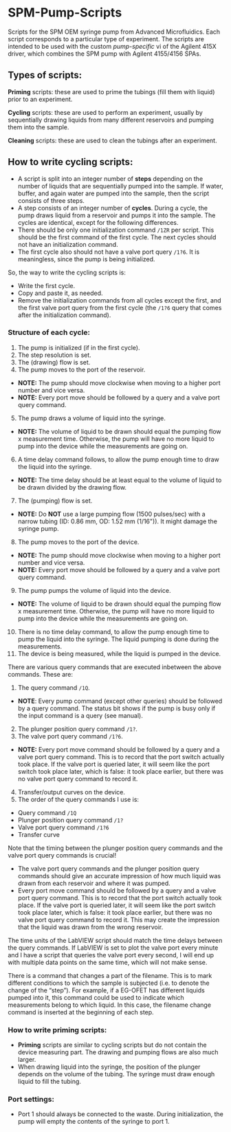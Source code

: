 # SPM-Pump-Scripts
Scripts for the SPM OEM syringe pump from Advanced Microfluidics. Each script corresponds to a particular type of experiment.
The scripts are intended to be used with the custom *pump-specific* vi of the Agilent 415X driver, which combines the SPM pump with Agilent 4155/4156 SPAs.


## Types of scripts:
**Priming** scripts: these are used to prime the tubings (fill them with liquid) prior to an experiment.

**Cycling** scripts: these are used to perform an experiment, usually by sequentially drawing liquids from many different reservoirs and pumping them into the sample.

**Cleaning** scripts: these are used to clean the tubings after an experiment.

## How to write cycling scripts:
-	A script is split into an integer number of **steps** depending on the number of liquids that are sequentially pumped into the sample. If water, buffer, and again water are pumped into the sample, then the script consists of three steps.
-	A step consists of an integer number of **cycles**. During a cycle, the pump draws liquid from a reservoir and pumps it into the sample. The cycles are identical, except for the following differences.
-	There should be only one initialization command `/1ZR` per script. This should be the first command of the first cycle. The next cycles should not have an initialization command.
-	The first cycle also should not have a valve port query `/1?6`. It is meaningless, since the pump is being initialized.

So, the way to write the cycling scripts is:
-	Write the first cycle.
-	Copy and paste it, as needed.
-	Remove the initialization commands from all cycles except the first, and the first valve port query from the first cycle (the `/1?6` query that comes after the initialization command).


### Structure of each cycle:

1.	The pump is initialized (if in the first cycle).
2.	The step resolution is set.
3.	The (drawing) flow is set.
4.	The pump moves to the port of the reservoir.
 -	**NOTE:** The pump should move clockwise when moving to a higher port number and vice versa.
 -	**NOTE:** Every port move should be followed by a query and a  valve port query command.
5.	The pump draws a volume of liquid into the syringe.
 -	**NOTE:** The volume of liquid to be drawn should equal the pumping flow x measurement time. Otherwise, the pump will have no more liquid to pump into the device while the measurements are going on.
6.	A time delay command follows, to allow the pump enough time to draw the liquid into the syringe.
 -	**NOTE:** The time delay should be at least equal to the volume of liquid to be drawn divided by the drawing flow.
7.	The (pumping) flow is set.
 -	**NOTE:** Do **NOT** use a large pumping flow (1500 pulses/sec) with a narrow tubing (ID: 0.86 mm, OD: 1.52 mm (1/16")). It might damage the syringe pump.
8.	The pump moves to the port of the device.
 -	**NOTE:** The pump should move clockwise when moving to a higher port number and vice versa.
 -	**NOTE:** Every port move should be followed by a query and a  valve port query command.
9.	The pump pumps the volume of liquid into the device.
 -	**NOTE:** The volume of liquid to be drawn should equal the pumping flow x measurement time. Otherwise, the pump will have no more liquid to pump into the device while the measurements are going on.
10.	There is no time delay command, to allow the pump enough time to pump the liquid into the syringe. The liquid pumping is done during the measurements.
11.	The device is being measured, while the liquid is pumped in the device.

There are various query commands that are executed inbetween the above commands. These are:
1.	The query command `/1Q`.
 - **NOTE**: Every pump command (except other queries) should be followed by a query command. The status bit shows if the pump is busy only if the input command is a query (see manual).
2.	The plunger position query command `/1?`.
3.	The valve port query command `/1?6`.
 -	**NOTE:** Every port move command should be followed by a query and a valve port query command. This is to record that the port switch actually took place. If the valve port is queried later, it will seem like the port switch took place later, which is false: it took place earlier, but there was no valve port query command to record it.
4.	Transfer/output curves on the device.
5.	The order of the query commands I use is:
 -	Query command `/1Q`
 -	Plunger position query command `/1?`
 -	Valve port query command `/1?6`
 -	Transfer curve

Note that the timing between the plunger position query commands and the valve port query commands is crucial!
 -	The valve port query commands and the plunger position query commands should give an accurate impression of how much liquid was drawn from each reservoir and where it was pumped.
 -	Every port move command should be followed by a query and a valve port query command. This is to record that the port switch actually took place. If the valve port is queried later, it will seem like the port switch took place later, which is false: it took place earlier, but there was no valve port query command to record it. This may create the impression that the liquid was drawn from the wrong reservoir.

The time units of the LabVIEW script should match the time delays between the query commands. If LabVIEW is set to plot the valve port every minute and I have a script that queries the valve port every second, I will end up with multiple data points on the same time, which will not make sense.

There is a command that changes a part of the filename. This is to mark different conditions to which the sample is subjected (i.e. to denote the change of the “step”). For example, if a EG-OFET has different liquids pumped into it, this command could be used to indicate which measurements belong to which liquid. In this case, the filename change command is inserted at the beginning of each step.

### How to write priming scripts:
 -	**Priming** scripts are similar to cycling scripts but do not contain the device measuring part. The drawing and pumping flows are also much larger.
 -	When drawing liquid into the syringe, the position of the plunger depends on the volume of the tubing. The syringe must draw enough liquid to fill the tubing.

### Port settings:
 -	Port 1 should always be connected to the waste. During initialization, the pump will empty the contents of the syringe to port 1.
